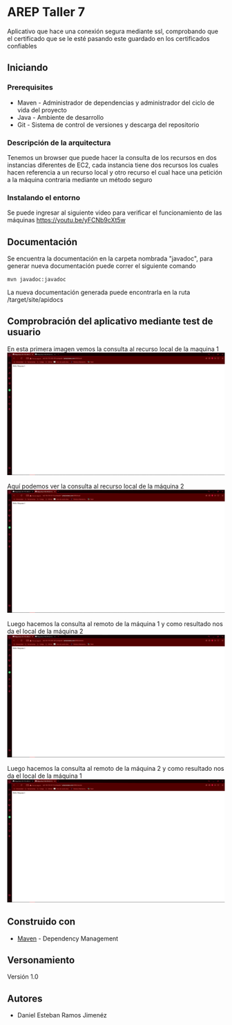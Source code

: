 # AREP Taller 7

Aplicativo que hace una conexión segura mediante ssl, comprobando que el certificado que se le esté pasando este guardado en los certificados confiables

## Iniciando

### Prerequisites

- Maven - Administrador de dependencias y administrador del ciclo de vida del proyecto
- Java - Ambiente de desarrollo
- Git - Sistema de control de versiones y descarga del repositorio

### Descripción de la arquitectura

Tenemos un browser que puede hacer la consulta de los recursos en dos instancias diferentes de EC2, cada instancia tiene dos recursos los cuales hacen referencia a un recurso local y otro recurso el cual hace una petición a la máquina contraria mediante un método seguro

### Instalando el entorno

Se puede ingresar al siguiente video para verificar el funcionamiento de las máquinas
https://youtu.be/yFCNb9cXt5w

## Documentación
Se encuentra la documentación en la carpeta nombrada "javadoc", para generar nueva documentación puede correr el siguiente comando
```
mvn javadoc:javadoc
```
La nueva documentación generada puede encontrarla en la ruta /target/site/apidocs

## Comprobración del aplicativo mediante test de usuario

En esta primera imagen vemos la consulta al recurso local de la maquina 1
![img.png](imgs/img.png)

Aquí podemos ver la consulta al recurso local de la máquina 2
![img_1.png](imgs/img_1.png)

Luego hacemos la consulta al remoto de la máquina 1 y como resultado nos da el local de la máquina 2
![img_2.png](imgs/img_2.png)

Luego hacemos la consulta al remoto de la máquina 2 y como resultado nos da el local de la máquina 1
![img_3.png](imgs/img_3.png)

## Construido con

* [Maven](https://maven.apache.org/) - Dependency Management

## Versonamiento

Versión 1.0

## Autores

* Daniel Esteban Ramos Jimenéz